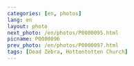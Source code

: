 ```yaml
---
categories: [en, photos]
lang: en
layout: photo
next_photo: /en/photos/P0000095.html
picname: P0000096
prev_photo: /en/photos/P0000097.html
tags: [Dead Zebra, Hottentotten Church]
---
```

